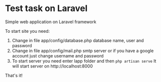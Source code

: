 # Test task on Laravel
Simple web application on Laravel framework

To start site you need:
1. Change in file app/config/database.php database name, user and password
2. Change in file app/config/mail.php smtp server or if you have  a google account just change username and password
3. To start server you need enter lapp folder and then
	`php artisan serve`
It will start server on http://localhost:8000

That's it!